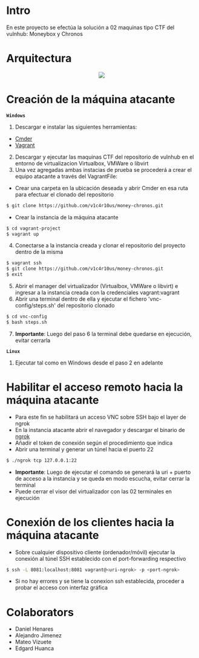 # Intro
En este proyecto se efectúa la solución a 02 maquinas tipo CTF del vulnhub: Moneybox y Chronos

# Arquitectura

<p align="center"><img src="https://drive.google.com/uc?export=view&id=11QDDqj-isuiN-SsW05uhwUWtEOQnHjuF"></img></p>

# Creación de la máquina atacante

**`Windows`**
1. Descargar e instalar las siguientes herramientas:
+ [Cmder](https://cmder.app/)
+ [Vagrant](https://www.vagrantup.com/)
2. Descargar y ejecutar las maquinas CTF del repositorio de vulnhub en el entorno de virtualizacion Virtualbox, VMWare o libvirt
3. Una vez agregadas ambas instacias de prueba se procederá a crear el equipo atacante a través del VagrantFile:
+ Crear una carpeta en la ubicación deseada y abrir Cmder en esa ruta para efectuar el clonado del repositorio
```bash
$ git clone https://github.com/v1c4r10us/money-chronos.git
```
+ Crear la instancia de la máquina atacante
```bash
$ cd vagrant-project
$ vagrant up
```
4. Conectarse a la instancia creada y clonar el repositorio del proyecto dentro de la misma
```bash
$ vagrant ssh
$ git clone https://github.com/v1c4r10us/money-chronos.git
$ exit
```
5. Abrir el manager del virtualizador (Virtualbox, VMWare o libvirt) e ingresar a la instancia creada con la credenciales vagrant:vagrant
6. Abrir una terminal dentro de ella y ejecutar el fichero 'vnc-config/steps.sh' del repositorio clonado
```bash
$ cd vnc-config
$ bash steps.sh
```
7. **Importante**: Luego del paso 6 la terminal debe quedarse en ejecución, evitar cerrarla

**`Linux`**
1. Ejecutar tal como en Windows desde el paso 2 en adelante

# Habilitar el acceso remoto hacia la máquina atacante
+ Para este fin se habilitará un acceso VNC sobre SSH bajo el layer de ngrok
+ En la instancia atacante abrir el navegador y descargar el binario de [ngrok](https://dashboard.ngrok.com/signup) 
+ Añadir el token de conexión según el procedimiento que indica
+ Abrir una terminal y generar un túnel hacia el puerto 22
```bash
$ ./ngrok tcp 127.0.0.1:22
```
+ **Importante**: Luego de ejecutar el comando se generará la uri + puerto de acceso a la instancia y se queda en modo escucha, evitar cerrar la terminal
+ Puede cerrar el visor del virtualizador con las 02 terminales en ejecución

# Conexión de los clientes hacia la máquina atacante
+ Sobre cualquier dispositivo cliente (ordenador/móvil) ejecutar la conexión al túnel SSH establecido con el port-forwarding respectivo
```bash
$ ssh -L 8081:localhost:8081 vagrant@<uri-ngrok> -p <port-ngrok>
```
+ Si no hay errores y se tiene la conexion ssh establecida, proceder a probar el acceso con interfaz gráfica

# Colaborators
+ Daniel Henares
+ Alejandro Jimenez
+ Mateo Vizuete
+ Edgard Huanca
